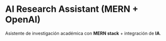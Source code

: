 # AI Research Assistant (MERN + OpenAI)

Asistente de investigación académica con **MERN stack** + integración de **IA**.
